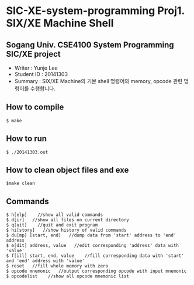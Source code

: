 # SIC-XE-system-programming Proj1. SIX/XE Machine Shell
## Sogang Univ. CSE4100 System Programming SIC/XE project
 * Writer : Yunje Lee
 * Student ID : 20141303
 * Summary : SIX/XE Machine의 기본 shell 명령어와 memory, opcode 관련 명령어를 수행합니다.

## How to compile

```
$ make
```

## How to run

```
$ ./20141303.out
```

## How to clean object files and exe

```
$make clean
```

## Commands

```
$ h[elp]    //show all valid commands
$ d[ir]   //show all files on current directory
$ q[uit]    //quit and exit program
$ hi[story]   //show history of valid commands
$ du[mp] [start, end]   //dump data from 'start' address to 'end' address
$ e[dit] address, value   //edit corresponding 'address' data with 'value'
$ f[ill] start, end, value    //fill corresponding data with 'start' and 'end' address with 'value'
$ reset   //fill whole memory with zero
$ opcode mnemonic   //output corresponding opcode with input mnemonic
$ opcodelist    //show all opcode mnemonic list
```
